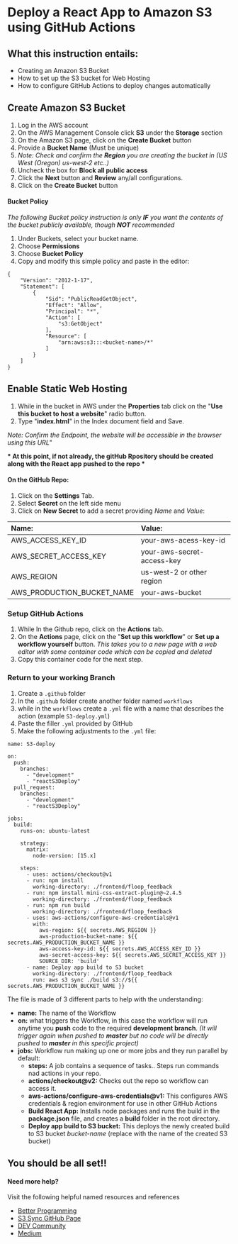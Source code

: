 # Deploy a React App to Amazon S3 using GitHub Actions

## What this instruction entails:
* Creating an Amazon S3 Bucket
* How to set up the S3 bucket for Web Hosting
* How to configure GitHub Actions to deploy changes automatically

## Create Amazon S3 Bucket
1. Log in the AWS account
2. On the AWS Management Console click __S3__ under the __Storage__ section
3. On the Amazon S3 page, click on the __Create Bucket__ button
4. Provide a __Bucket Name__ (Must be unique)
5. _Note: Check and confirm the __Region__ you are creating the bucket in (US West (Oregon) us-west-2 etc..)_
6. Uncheck the box for __Block all public access__
7. Click the __Next__ button and __Review__ any/all configurations.
8. Click on the __Create Bucket__ button

####  Bucket Policy
_The following Bucket policy instruction is only __IF__ you want the contents of the bucket publicly available, though __NOT__ recommended_
1. Under Buckets, select your bucket name.
2. Choose __Permissions__
3. Choose __Bucket Policy__
4. Copy and modify this simple policy and paste in the editor:

~~~~
{
    "Version": "2012-1-17",
    "Statement": [
        {
            "Sid": "PublicReadGetObject",
            "Effect": "Allow",
            "Principal": "*",
            "Action": [
                "s3:GetObject"
            ],
            "Resource": [
                "arn:aws:s3:::<bucket-name>/*"
            ]
        }
    ]
}
~~~~

## Enable Static Web Hosting
1. While in the bucket in AWS under the __Properties__ tab click on the "__Use this bucket to host a website__" radio button.
2. Type "__index.html__"  in the Index document field and Save.

_Note: Confirm the Endpoint, the website will be accessible in the browser using this URL_"

__* At this point, if not already, the gitHub Rpository should be created along with the React app pushed to the repo *__

#### On the GitHub Repo:
1. Click on the __Settings__ Tab.
2. Select __Secret__ on the left side menu
3. Click on __New Secret__ to add a secret providing _Name_ and _Value_:


| Name:          | Value:         |
|:---------------|:---------------|
|AWS_ACCESS_KEY_ID| your-aws-acess-key-id |
|AWS_SECRET_ACCESS_KEY| your-aws-secret-access-key |
|AWS_REGION| us-west-2 or other region |
|AWS_PRODUCTION_BUCKET_NAME| your-aws-bucket|

### Setup GitHub Actions
1. While In the Github repo, click on the __Actions__ tab.
2. On the __Actions__ page, click on the "__Set up this workflow__" or __Set up a workflow yourself__ button. _This takes you to a new page with a web editor with some container code which can be copied and deleted_
3. Copy this container code for the next step.

### Return to your working Branch
1. Create a `.github` folder
2. In the `.github` folder create another folder named `workflows`
3. while in the `workflows` create a `.yml` file with a name that describes the action (example `S3-deploy.yml`)
4. Paste the filler `.yml` provided by GitHub
5. Make the following adjustments to the `.yml` file:
~~~~
name: S3-deploy

on:
  push:
    branches:
      - "development"
      - "reactS3Deploy"
  pull_request:
    branches:
      - "development"
      - "reactS3Deploy"

jobs:
  build:
    runs-on: ubuntu-latest

    strategy:
      matrix:
        node-version: [15.x]

    steps:
      - uses: actions/checkout@v1
      - run: npm install
        working-directory: ./frontend/floop_feedback
      - run: npm install mini-css-extract-plugin@~2.4.5
        working-directory: ./frontend/floop_feedback
      - run: npm run build
        working-directory: ./frontend/floop_feedback
      - uses: aws-actions/configure-aws-credentials@v1
        with:
          aws-region: ${{ secrets.AWS_REGION }}
          aws-production-bucket-name: ${{ secrets.AWS_PRODUCTION_BUCKET_NAME }}
          aws-access-key-id: ${{ secrets.AWS_ACCESS_KEY_ID }}
          aws-secret-access-key: ${{ secrets.AWS_SECRET_ACCESS_KEY }}
          SOURCE_DIR: 'build'
      - name: Deploy app build to S3 bucket
        working-directory: ./frontend/floop_feedback
        run: aws s3 sync ./build s3://${{ secrets.AWS_PRODUCTION_BUCKET_NAME }}
~~~~

The file is made of 3 different parts to help with the understanding:
* __name:__  The name of the Workflow
* __on:__ what triggers the Workflow, in this case the workflow will run anytime you __push__ code to the required __development branch__. _(It will trigger again when pushed to __master__ but no code will be directly pushed to __master__ in this specific project)_
* __jobs:__ Workflow run making up one or more jobs and they run parallel by default:
    * __steps:__ A job contains a sequence of tasks.. Steps run commands nad actions in your repo.
    * __actions/checkout@v2:__ Checks out the repo so workflow can access it.
    * __aws-actions/configure-aws-credentials@v1:__ This configures AWS credentials & region environment for use in other GitHub Actions
    * __Build React App:__ Installs node packages and runs the build in the __package.json__ file, and creates a __build__ folder in the root directory.
    * __Deploy app build to S3 bucket:__  This deploys the newly created build to S3 bucket _bucket-name_ (replace with the name of the created S3 bucket) 

## You should be all set!!

#### Need more help?  
Visit the following helpful named resources and references
* [Better Programming](https://betterprogramming.pub/how-to-deploy-a-reactjs-website-on-aws-s3-with-github-ci-f0519d120063) 
* [S3 Sync GitHub Page](https://github.com/marketplace/actions/s3-sync)
* [DEV Community](https://dev.to/nobleobioma/deploy-a-react-app-to-amazon-s3-using-github-actions-51e)
* [Medium](https://medium.com/trackstack/deploying-a-react-app-to-aws-s3-with-github-actions-b1cb9ba75c95)